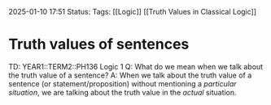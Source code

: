 2025-01-10 17:51
Status: 
Tags: [[Logic]] [[Truth Values in Classical Logic]]
# Truth values of sentences

TD: YEAR1::TERM2::PH136 Logic 1
Q: What do we mean when we talk about the truth value of a sentence?
A: When we talk about the truth value of a sentence (or statement/proposition) without mentioning a _particular situation_, we are talking about the truth value in the _actual_ situation.